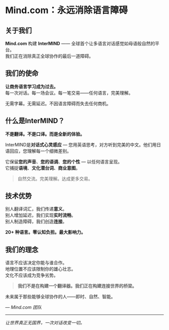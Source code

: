 # Mind.com：永远消除语言障碍

## 关于我们

**Mind.com** 构建 **InterMIND** —— 全球首个让多语言对话感觉如母语般自然的平台。  
我们正在消除真正全球协作的最后一道障碍。

## 我们的使命

**让商务语言学习成为过去。**  
每一次对话。每一场会议。每一笔交易——任何语言，完美理解。

无需字幕。无需延迟。不因语言障碍而失去任何商机。

## 什么是InterMIND？

**不是翻译。不是口译。而是全新的体验。**

InterMIND是**对话式心灵感应** — 您用英语思考，对方听到完美的中文。他们用日语回应，您理解每一个细微差别。

它保留**您的声音**、**您的语调**、**您的个性** — 以任何语言呈现。  
它捕捉**语境**、**文化潜台词**、**商业意图**。

> 自然交流。完美理解。达成更多交易。

## 技术优势

别人翻译词汇，我们传递**意义**。  
别人增加延迟，我们实现**实时流畅**。  
别人制造障碍，我们创造**连接**。

**20+ 种语言。零认知负担。最大影响力。**

## 我们的理念

语言不应该决定你能与谁合作。  
地理位置不应该限制你的雄心壮志。  
文化不应该成为竞争劣势。

> **我们不是在构建一个翻译器。我们正在构建连接世界的桥梁。**

未来属于那些能够全球协作的人——即时、自然、智能。

— _Mind.com 团队_

---

_让世界真正无国界，一次对话改变一切。_